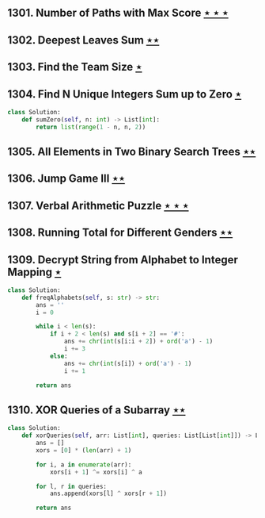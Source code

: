## 1301. Number of Paths with Max Score [$\star\star\star$](https://leetcode.com/problems/number-of-paths-with-max-score)

## 1302. Deepest Leaves Sum [$\star\star$](https://leetcode.com/problems/deepest-leaves-sum)

## 1303. Find the Team Size [$\star$](https://leetcode.com/problems/find-the-team-size)

## 1304. Find N Unique Integers Sum up to Zero [$\star$](https://leetcode.com/problems/find-n-unique-integers-sum-up-to-zero)

```python
class Solution:
    def sumZero(self, n: int) -> List[int]:
        return list(range(1 - n, n, 2))
```

## 1305. All Elements in Two Binary Search Trees [$\star\star$](https://leetcode.com/problems/all-elements-in-two-binary-search-trees)

## 1306. Jump Game III [$\star\star$](https://leetcode.com/problems/jump-game-iii)

## 1307. Verbal Arithmetic Puzzle [$\star\star\star$](https://leetcode.com/problems/verbal-arithmetic-puzzle)

## 1308. Running Total for Different Genders [$\star\star$](https://leetcode.com/problems/running-total-for-different-genders)

## 1309. Decrypt String from Alphabet to Integer Mapping [$\star$](https://leetcode.com/problems/decrypt-string-from-alphabet-to-integer-mapping)

```python
class Solution:
    def freqAlphabets(self, s: str) -> str:
        ans = ''
        i = 0

        while i < len(s):
            if i + 2 < len(s) and s[i + 2] == '#':
                ans += chr(int(s[i:i + 2]) + ord('a') - 1)
                i += 3
            else:
                ans += chr(int(s[i]) + ord('a') - 1)
                i += 1

        return ans
```

## 1310. XOR Queries of a Subarray [$\star\star$](https://leetcode.com/problems/xor-queries-of-a-subarray)

```python
class Solution:
    def xorQueries(self, arr: List[int], queries: List[List[int]]) -> List[int]:
        ans = []
        xors = [0] * (len(arr) + 1)

        for i, a in enumerate(arr):
            xors[i + 1] ^= xors[i] ^ a

        for l, r in queries:
            ans.append(xors[l] ^ xors[r + 1])

        return ans
```
